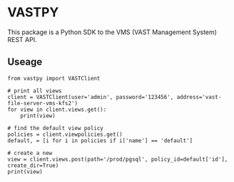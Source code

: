 
VASTPY
======

This package is a Python SDK to the VMS (VAST Management System) REST API.

Useage
------

    from vastpy import VASTClient

    # print all views
    client = VASTClient(user='admin', password='123456', address='vast-file-server-vms-kfs2')
    for view in client.views.get():
        print(view)

    # find the default view policy
    policies = client.viewpolicies.get()
    default, = [i for i in policies if i['name'] == 'default']

    # create a new
    view = client.views.post(path='/prod/pgsql', policy_id=default['id'], create_dir=True)
    print(view)
